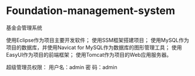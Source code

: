 # Foundation-management-system
基金会管理系统

使用Eclipse作为项目主要开发软件；
使用SSM框架搭建项目；
使用MySQL作为项目的数据库，并使用Navicat for MySQL作为数据库的图形管理工具；
使用EasyUI作为项目的前端框架；
使用Tomcat作为项目的Web应用服务器。

超级管理员权限：
用户名：admin
密  码：admin
